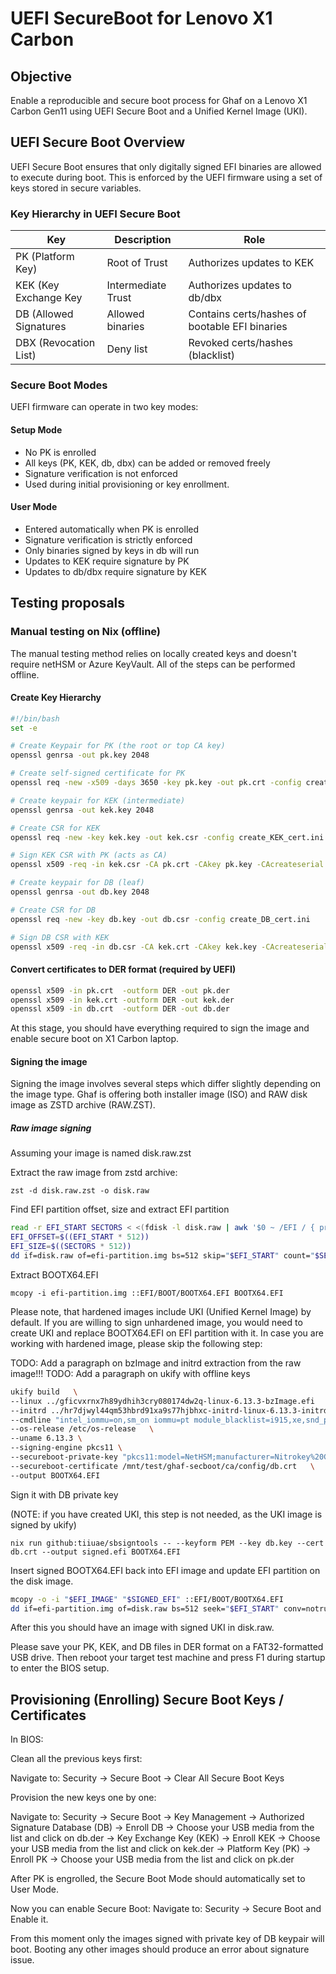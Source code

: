 # UEFI SecureBoot for Lenovo X1 Carbon

## Objective
Enable a reproducible and secure boot process for Ghaf on a Lenovo X1 Carbon Gen11 using UEFI Secure Boot and a Unified Kernel Image (UKI).

## UEFI Secure Boot Overview
UEFI Secure Boot ensures that only digitally signed EFI binaries are allowed to execute during boot. This is enforced by the UEFI firmware using a set of keys stored in secure variables.

### Key Hierarchy in UEFI Secure Boot

| Key                    | Description        | Role                                           |
| ---------------------- | ------------------ | ---------------------------------------------- |
| PK (Platform Key)      | Root of Trust      | Authorizes updates to KEK                      |
| KEK (Key Exchange Key  | Intermediate Trust | Authorizes updates to db/dbx                   |
| DB (Allowed Signatures | Allowed binaries   | Contains certs/hashes of bootable EFI binaries |
| DBX (Revocation List)  | Deny list          | Revoked certs/hashes (blacklist)               |


### Secure Boot Modes

UEFI firmware can operate in two key modes:

#### Setup Mode

 - No PK is enrolled
 - All keys (PK, KEK, db, dbx) can be added or removed freely
 - Signature verification is not enforced
 - Used during initial provisioning or key enrollment.

#### User Mode

 - Entered automatically when PK is enrolled
 - Signature verification is strictly enforced
 - Only binaries signed by keys in db will run
 - Updates to KEK require signature by PK
 - Updates to db/dbx require signature by KEK

## Testing proposals

### Manual testing on Nix (offline)

The manual testing method relies on locally created keys and doesn't require netHSM or Azure KeyVault. All of the steps can be performed offline.

#### Create Key Hierarchy

```sh
#!/bin/bash
set -e

# Create Keypair for PK (the root or top CA key)
openssl genrsa -out pk.key 2048

# Create self-signed certificate for PK
openssl req -new -x509 -days 3650 -key pk.key -out pk.crt -config create_PK_cert.ini

# Create keypair for KEK (intermediate)
openssl genrsa -out kek.key 2048

# Create CSR for KEK
openssl req -new -key kek.key -out kek.csr -config create_KEK_cert.ini

# Sign KEK CSR with PK (acts as CA)
openssl x509 -req -in kek.csr -CA pk.crt -CAkey pk.key -CAcreateserial -out kek.crt -days 3650 -extfile sign_KEK_csr.ini -extensions v3_req

# Create keypair for DB (leaf)
openssl genrsa -out db.key 2048

# Create CSR for DB
openssl req -new -key db.key -out db.csr -config create_DB_cert.ini

# Sign DB CSR with KEK
openssl x509 -req -in db.csr -CA kek.crt -CAkey kek.key -CAcreateserial -out db.crt -days 3650 -extfile sign_DB_csr.ini -extensions v3_req
```

#### Convert certificates to DER format (required by UEFI)

```sh
openssl x509 -in pk.crt  -outform DER -out pk.der
openssl x509 -in kek.crt -outform DER -out kek.der
openssl x509 -in db.crt  -outform DER -out db.der
```

At this stage, you should have everything required to sign the image and enable secure boot on X1 Carbon laptop.


#### Signing the image

Signing the image involves several steps which differ slightly depending on the image type. Ghaf is offering both installer image (ISO) and RAW disk image as ZSTD archive (RAW.ZST).

##### Raw image signing

Assuming your image is named disk.raw.zst

Extract the raw image from zstd archive:

` zst -d disk.raw.zst -o disk.raw `

Find EFI partition offset, size and extract EFI partition

```sh
read -r EFI_START SECTORS < <(fdisk -l disk.raw | awk '$0 ~ /EFI / { print $2, $4 }')
EFI_OFFSET=$((EFI_START * 512))
EFI_SIZE=$((SECTORS * 512))
dd if=disk.raw of=efi-partition.img bs=512 skip="$EFI_START" count="$SECTORS" status=none
```

Extract BOOTX64.EFI

`
mcopy -i efi-partition.img ::EFI/BOOT/BOOTX64.EFI BOOTX64.EFI
`

Please note, that hardened images include UKI (Unified Kernel Image) by default. If you are willing to sign unhardened image, you would need to create UKI and replace BOOTX64.EFI on EFI partition with it. In case you are working with hardened image, please skip the following step:

TODO: Add a paragraph on bzImage and initrd extraction from the raw image!!!
TODO: Add a paragraph on ukify with offline keys


```sh
ukify build   \
--linux ../gficvxrnx7h89ydhih3cry080174dw2q-linux-6.13.3-bzImage.efi   \
--initrd ../hr7djwyl44qm53hbrd91xa9s77hjbhxc-initrd-linux-6.13.3-initrd.efi   \
--cmdline "intel_iommu=on,sm_on iommu=pt module_blacklist=i915,xe,snd_pcm acpi_backlight=vendor acpi_osi=linux vfio-pci.ids=8086:51f1,8086:a7a1,8086:519d,8086:51ca,8086:51a3,8086:51a4 console=tty0 root=fstab resume=/dev/disk/by-partlabel/disk-disk1-swap loglevel=4 audit=1"   \
--os-release /etc/os-release   \
--uname 6.13.3 \
--signing-engine pkcs11 \
--secureboot-private-key "pkcs11:model=NetHSM;manufacturer=Nitrokey%20GmbH;serial=unknown;token=LocalHSM;id=%64%62;object=db;type=private"   \
--secureboot-certificate /mnt/test/ghaf-secboot/ca/config/db.crt   \
--output BOOTX64.EFI
```


Sign it with DB private key

(NOTE: if you have created UKI, this step is not needed, as the UKI image is signed by ukify)

`
nix run github:tiiuae/sbsigntools -- --keyform PEM --key db.key --cert db.crt --output signed.efi BOOTX64.EFI
`

Insert signed BOOTX64.EFI back into EFI image and update EFI partition on the disk image.

```sh
mcopy -o -i "$EFI_IMAGE" "$SIGNED_EFI" ::EFI/BOOT/BOOTX64.EFI
dd if=efi-partition.img of=disk.raw bs=512 seek="$EFI_START" conv=notrunc status=none
```

After this you should have an image with signed UKI in disk.raw.

Please save your PK, KEK, and DB files in DER format on a FAT32-formatted USB drive. Then reboot your target test machine and press F1 during startup to enter the BIOS setup.

## Provisioning (Enrolling) Secure Boot Keys / Certificates

In BIOS:

Clean all the previous keys first:

Navigate to: Security -> Secure Boot
 -> Clear All Secure Boot Keys

Provision the new keys one by one:

Navigate to: Security -> Secure Boot -> Key Management
 -> Authorized Signature Database (DB) -> Enroll DB -> Choose your USB media from the list and click on db.der
 -> Key Exchange Key (KEK) -> Enroll KEK -> Choose your USB media from the list and click on kek.der
 -> Platform Key (PK) -> Enroll PK -> Choose your USB media from the list and click on pk.der

After PK is engrolled, the Secure Boot Mode should automatically set to User Mode.

Now you can enable Secure Boot:
Navigate to: Security -> Secure Boot and Enable it.

From this moment only the images signed with private key of DB keypair will boot.
Booting any other images should produce an error about signature issue.